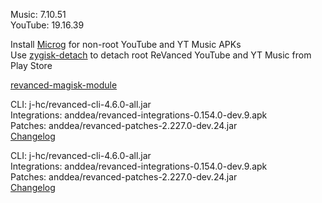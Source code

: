 Music: 7.10.51  
YouTube: 19.16.39  

Install [Microg](https://github.com/ReVanced/GmsCore/releases) for non-root YouTube and YT Music APKs  
Use [zygisk-detach](https://github.com/j-hc/zygisk-detach) to detach root ReVanced YouTube and YT Music from Play Store  

[revanced-magisk-module](https://github.com/j-hc/revanced-magisk-module)
  
CLI: j-hc/revanced-cli-4.6.0-all.jar  
Integrations: anddea/revanced-integrations-0.154.0-dev.9.apk  
Patches: anddea/revanced-patches-2.227.0-dev.24.jar  
[Changelog](https://github.com/anddea/revanced-patches/releases/tag/v2.227.0-dev.24)

CLI: j-hc/revanced-cli-4.6.0-all.jar  
Integrations: anddea/revanced-integrations-0.154.0-dev.9.apk  
Patches: anddea/revanced-patches-2.227.0-dev.24.jar  
[Changelog](https://github.com/anddea/revanced-patches/releases/tag/v2.227.0-dev.24)  
